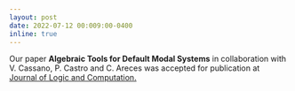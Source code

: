```yaml
---
layout: post
date: 2022-07-12 00:009:00-0400
inline: true
---
```


Our paper **Algebraic Tools for Default Modal Systems** in collaboration with V. Cassano, P. Castro and C. Areces was accepted for publication at [Journal of Logic and Computation.](https://academic.oup.com/logcom)